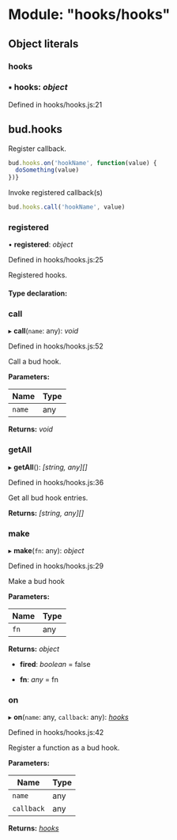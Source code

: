 # Module: "hooks/hooks"

## Object literals

### hooks

### ▪ **hooks**: _object_

Defined in hooks/hooks.js:21

## bud.hooks

Register callback.

```js
bud.hooks.on('hookName', function(value) {
  doSomething(value)
})}
```

Invoke registered callback(s)

```js
bud.hooks.call('hookName', value)
```

### registered

• **registered**: _object_

Defined in hooks/hooks.js:25

Registered hooks.

#### Type declaration:

### call

▸ **call**(`name`: any): _void_

Defined in hooks/hooks.js:52

Call a bud hook.

**Parameters:**

| Name   | Type |
| ------ | ---- |
| `name` | any  |

**Returns:** _void_

### getAll

▸ **getAll**(): _[string, any][]_

Defined in hooks/hooks.js:36

Get all bud hook entries.

**Returns:** _[string, any][]_

### make

▸ **make**(`fn`: any): _object_

Defined in hooks/hooks.js:29

Make a bud hook

**Parameters:**

| Name | Type |
| ---- | ---- |
| `fn` | any  |

**Returns:** _object_

- **fired**: _boolean_ = false

- **fn**: _any_ = fn

### on

▸ **on**(`name`: any, `callback`: any): _[hooks](_hooks_hooks_.md#hooks)_

Defined in hooks/hooks.js:42

Register a function as a bud hook.

**Parameters:**

| Name       | Type |
| ---------- | ---- |
| `name`     | any  |
| `callback` | any  |

**Returns:** _[hooks](_hooks_hooks_.md#hooks)_
